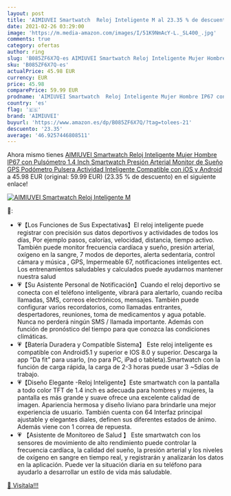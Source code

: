 ```yaml
---
layout: post
title: 'AIMIUVEI Smartwatch  Reloj Inteligente M al 23.35 % de descuento'
date: 2021-02-26 03:29:00
image: 'https://m.media-amazon.com/images/I/51K9NmAcY-L._SL400_.jpg'
comments: true
category: ofertas
author: ring
slug: 'B085ZF6X7Q-es AIMIUVEI Smartwatch Reloj Inteligente Mujer Hombre IP67...'
sku: 'B085ZF6X7Q-es'
actualPrice: 45.98 EUR
currency: EUR
price: 45.98
comparePrice: 59.99 EUR
prodname: 'AIMIUVEI Smartwatch  Reloj Inteligente Mujer Hombre IP67 con Pulsómetro  1.4 Inch Smartwatch Presión Arterial Monitor de Sueño GPS Podómetro Pulsera Actividad Inteligente Compatible con iOS y Android'
country: 'es'
flag: '🇪🇸'
brand: 'AIMIUVEI'
buyurl: 'https://www.amazon.es/dp/B085ZF6X7Q/?tag=tolees-21'
descuento: '23.35'
average: '46.9257446808511'
---
```


Ahora mismo tienes [AIMIUVEI Smartwatch  Reloj Inteligente Mujer Hombre IP67 con Pulsómetro  1.4 Inch Smartwatch Presión Arterial Monitor de Sueño GPS Podómetro Pulsera Actividad Inteligente Compatible con iOS y Android](https://www.amazon.es/dp/B085ZF6X7Q/?tag=tolees-21) a 45.98 EUR (original: 59.99 EUR) (23.35 %  de descuento) en el siguiente enlace!

[![AIMIUVEI Smartwatch  Reloj Inteligente M](https://m.media-amazon.com/images/I/51K9NmAcY-L._SL400_.jpg)](https://www.amazon.es/dp/B085ZF6X7Q/?tag=tolees-21)

🔎:

- 💗【Los Funciones de Sus Expectativas】El reloj inteligente puede registrar con precisión sus datos deportivos y actividades de todos los días, Por ejemplo pasos, calorías, velocidad, distancia, tiempo activo. También puede monitor frecuencia cardíaca y sueño, presión arterial, oxígeno en la sangre, 7 modos de deportes, alerta sedentaria, control cámara y música , GPS, Impermeable 67, notificaciones inteligentes ect. Los entrenamientos saludables y calculados puede ayudarnos mantener nuestra salud
- 💗【Su Asistente Personal de Notificación】Cuando el reloj deportivo se conecta con el teléfono inteligente, vibrará para alertarlo, cuando reciba llamadas, SMS, correos electrónicos, mensajes. También puede configurar varios recordatorios, como llamadas entrantes, despertadores, reuniones, toma de medicamentos y agua potable. Nunca no perderá ningún SMS / llamada importante. Además con función de pronóstico del tiempo para que conozca las condiciones climáticas.
- 💗【Batería Duradera y Compatible Sistema】 Este reloj inteligente es compatible con Android5.1 y superior e IOS 8.0 y superior. Descarga la app “Da fit” para usarlo, (no para PC, iPad o tableta).Smartwatch con la función de carga rápida, la carga de 2-3 horas puede usar 3 ~5días de trabajo.
- 💗【Diseño Elegante -Reloj Inteligente】Este smartwatch con la pantalla a todo color TFT de 1.4 inch es adecuada para hombres y mujeres, la pantalla es más grande y suave ofrece una excelente calidad de imagen. Apariencia hermosa y diseño liviano para brindarle una mejor experiencia de usuario. También cuenta con 64 Interfaz principal ajustable y elegantes diales, definen sus diferentes estados de ánimo. Además viene con 1 correa de repuesta.
- 💗 【Asistente de Monitoreo de Salud 】 Este smartwatch con los sensores de movimiento de alto rendimiento puede controlar la frecuencia cardíaca, la calidad del sueño, la presión arterial y los niveles de oxígeno en sangre en tiempo real, y registrarán y analizarán los datos en la aplicación. Puede ver la situación diaria en su teléfono para ayudarlo a desarrollar un estilo de vida más saludable.

[🛒 Visítala!!!](https://www.amazon.es/dp/B085ZF6X7Q/?tag=tolees-21)
